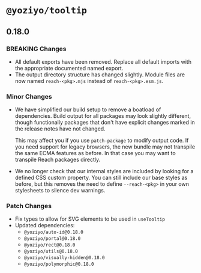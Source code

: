 # `@yoziyo/tooltip`

## 0.18.0

### BREAKING Changes

- All default exports have been removed. Replace all default imports with the appropriate documented named export.
- The output directory structure has changed slightly. Module files are now named `reach-<pkg>.mjs` instead of `reach-<pkg>.esm.js`.

### Minor Changes

- We have simplified our build setup to remove a boatload of dependencies. Build output for all packages may look slightly different, though functionally packages that don't have explicit changes marked in the release notes have not changed.

  This may affect you if you use `patch-package` to modify output code. If you need support for legacy browsers, the new bundle may not transpile the same ECMA features as before. In that case you may want to transpile Reach packages directly.

- We no longer check that our internal styles are included by looking for a defined CSS custom property. You can still include our base styles as before, but this removes the need to define `--reach-<pkg>` in your own stylesheets to silence dev warnings.

### Patch Changes

- Fix types to allow for SVG elements to be used in `useTooltip`
- Updated dependencies:
  - `@yoziyo/auto-id@0.18.0`
  - `@yoziyo/portal@0.18.0`
  - `@yoziyo/rect@0.18.0`
  - `@yoziyo/utils@0.18.0`
  - `@yoziyo/visually-hidden@0.18.0`
  - `@yoziyo/polymorphic@0.18.0`
